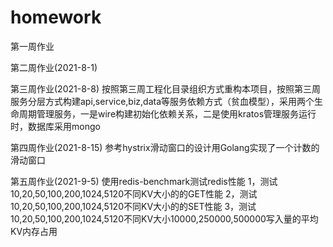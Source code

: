 # homework
第一周作业

第二周作业(2021-8-1)

第三周作业(2021-8-8)
按照第三周工程化目录组织方式重构本项目，按照第三周服务分层方式构建api,service,biz,data等服务依赖方式（贫血模型），采用两个生命周期管理服务，一是wire构建初始化依赖关系，二是使用kratos管理服务运行时，数据库采用mongo

第四周作业(2021-8-15)
参考hystrix滑动窗口的设计用Golang实现了一个计数的滑动窗口

第五周作业(2021-9-5)
使用redis-benchmark测试redis性能
1，测试10,20,50,100,200,1024,5120不同KV大小的的GET性能
2，测试10,20,50,100,200,1024,5120不同KV大小的的SET性能
3，测试10,20,50,100,200,1024,5120不同KV大小10000,250000,500000写入量的平均KV内存占用
